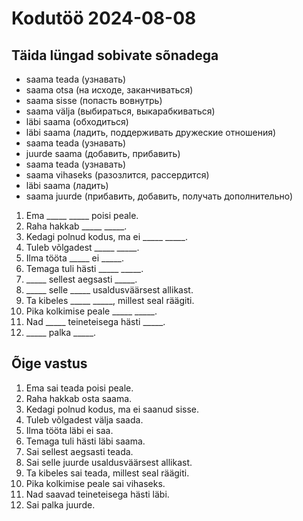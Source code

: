 # Kodutöö 2024-08-08

## Täida lüngad sobivate sõnadega

- saama teada (узнавать)
- saama otsa (на исходе, заканчиваться)
- saama sisse (попасть вовнутрь)
- saama välja (выбираться, выкарабкиваться)
- läbi saama (обходиться)
- läbi saama (ладить, поддерживать дружеские отношения)
- saama teada (узнавать)
- juurde saama (добавить, прибавить)
- saama teada (узнавать) 
- saama vihaseks (разозлится, рассердится)
- läbi saama (ладить)
- saama juurde (прибавить, добавить, получать дополнительно)

1. Ema _____ _____ poisi peale.
2. Raha hakkab _____ _____.
3. Kedagi polnud kodus, ma ei _____ _____.
4. Tuleb võlgadest _____ _____.
5. Ilma tööta _____ ei _____.
6. Temaga tuli hästi _____ _____.
7. _____ sellest aegsasti _____.
8. _____ selle _____ usaldusväärsest allikast.
9. Ta kibeles _____ _____, millest seal räägiti.
10. Pika kolkimise peale _____ _____.
11. Nad _____ teineteisega hästi _____.
12. _____ palka _____.


## Õige vastus

1. Ema sai teada poisi peale.
2. Raha hakkab osta saama.
3. Kedagi polnud kodus, ma ei saanud sisse.
4. Tuleb võlgadest välja saada.
5. Ilma tööta läbi ei saa.
6. Temaga tuli hästi läbi saama.
7. Sai sellest aegsasti teada.
8. Sai selle juurde usaldusväärsest allikast.
9. Ta kibeles sai teada, millest seal räägiti.
10. Pika kolkimise peale sai vihaseks.
11. Nad saavad teineteisega hästi läbi.
12. Sai palka juurde.
